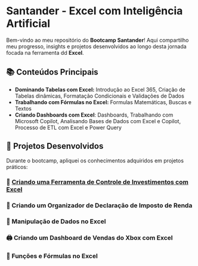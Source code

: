 # Santander - Excel com Inteligência Artificial

Bem-vindo ao meu repositório do **Bootcamp Santander**! Aqui compartilho meu progresso, insights e projetos desenvolvidos ao longo desta jornada focada na ferramenta dd **Excel**.

## 📚 Conteúdos Principais

- **Dominando Tabelas com Excel:** Introdução ao Excel 365, Criação de Tabelas dinâmicas, Formatação Condicionais e Validações de Dados
- **Trabalhando com Fórmulas no Excel:** Formulas Matemáticas, Buscas e Textos
- **Criando Dashboards com Excel**: Dashboards, Trabalhando com Microsoft Copilot, Analisando Bases de Dados com Excel e Copilot, Processo de ETL com Excel e Power Query

## 📂 Projetos Desenvolvidos

Durante o bootcamp, apliquei os conhecimentos adquiridos em projetos práticos:


### 🏦 [Criando uma Ferramenta de Controle de Investimentos com Excel](https://github.com/guimanaira/Repositorio_Dados/tree/main/Bootcamp_Santander-Excel_com_IA/Criando_uma_Ferramenta%20de_Controle_de_Investimentos)

### 🏦 Criando um Organizador de Declaração de Imposto de Renda

### 🏦 Manipulação de Dados no Excel

### 🖨️ Criando um Dashboard de Vendas do Xbox com Excel

### 💬 Funções e Fórmulas no Excel
